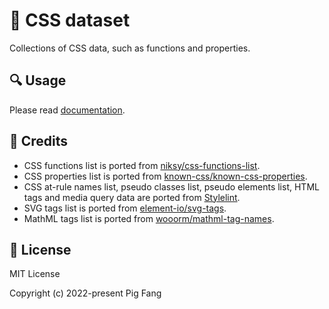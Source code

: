 # 📖 CSS dataset

Collections of CSS data, such as functions and properties.

## 🔍 Usage

Please read [documentation](https://docs.rs/css_dataset/).

## 🙏 Credits

-   CSS functions list is ported from [niksy/css-functions-list](https://github.com/niksy/css-functions-list).
-   CSS properties list is ported from [known-css/known-css-properties](https://github.com/known-css/known-css-properties).
-   CSS at-rule names list, pseudo classes list, pseudo elements list, HTML tags and media query data are ported from [Stylelint](https://github.com/stylelint/stylelint/blob/main/lib/reference/keywordSets.js).
-   SVG tags list is ported from [element-io/svg-tags](https://github.com/element-io/svg-tags).
-   MathML tags list is ported from [wooorm/mathml-tag-names](https://github.com/wooorm/mathml-tag-names).

## 📜 License

MIT License

Copyright (c) 2022-present Pig Fang

